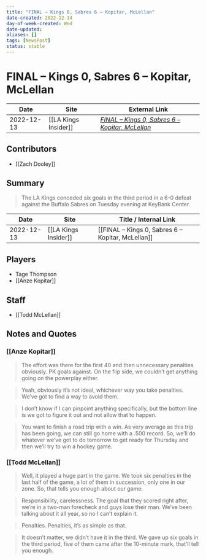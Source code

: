 ```yaml
---
title: "FINAL – Kings 0, Sabres 6 – Kopitar, McLellan"
date-created: 2022-12-14
day-of-week-created: Wed
date-updated: 
aliases: []
tags: [NewsPost]
status: stable
---
```


# FINAL – Kings 0, Sabres 6 – Kopitar, McLellan

| Date       | Site                 | External Link                                                                                                                     |
| ---------- | -------------------- | --------------------------------------------------------------------------------------------------------------------------------- |
| 2022-12-13 | [[LA Kings Insider]] | [*FINAL – Kings 0, Sabres 6 – Kopitar, McLellan*](https://lakingsinsider.com/2022/12/13/final-kings-0-sabres-6-kopitar-mclellan/) |

## Contributors
- [[Zach Dooley]]

## Summary
> The LA Kings conceded six goals in the third period in a 6-0 defeat against the Buffalo Sabres on Tuesday evening at KeyBank Center.

| Date       | Site                 | Title / Internal Link                             |
| ---------- | -------------------- | ------------------------------------------------- |
| 2022-12-13 | [[LA Kings Insider]] | [[FINAL – Kings 0, Sabres 6 – Kopitar, McLellan]] |

## Players
- Tage Thompson
- [[Anze Kopitar]]

## Staff
- [[Todd McLellan]]

## Notes and Quotes
### [[Anze Kopitar]]
> The effort was there for the first 40 and then unnecessary penalties obviously. PK goals against. On the flip side, we couldn’t get anything going on the powerplay either.

> Yeah, obviously it’s not ideal, whichever way you take penalties. We’ve got to find a way to avoid them.

> I don’t know if I can pinpoint anything specifically, but the bottom line is we got to figure it out and not allow that to happen.

> You want to finish a road trip with a win. As very average as this trip has been going, we can still go home with a .500 record. So, we’ll do whatever we’ve got to do tomorrow to get ready for Thursday and then we’ll try to win a hockey game.

### [[Todd McLellan]]
> Well, it played a huge part in the game. We took six penalties in the last half of the game, a lot of them in succession, only one in our zone. So, that tells you enough about our game.

> Responsibility, carelessness. The goal that they scored right after, we’re in a two-man forecheck and guys lose their man. We’ve been talking about it all year, so no I can’t explain it.

> Penalties. Penalties, it’s as simple as that.

> It doesn’t matter, we didn’t have it in the third. We gave up six goals in the third period, five of them came after the 10-minute mark, that’ll tell you enough.
